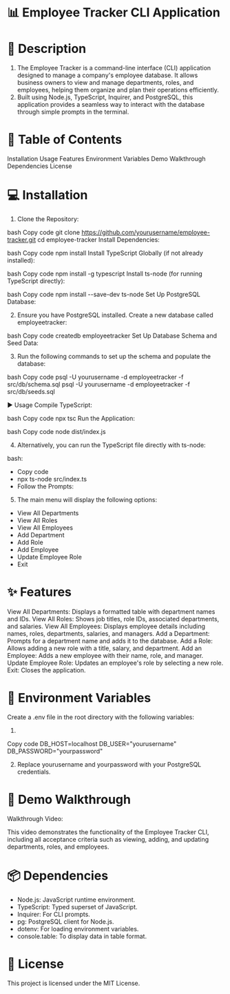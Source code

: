 # 📊 Employee Tracker CLI Application


# 📝 Description
1. The Employee Tracker is a command-line interface (CLI) application designed to manage a company's employee database. It allows business owners to view and manage departments, roles, and employees, helping them organize and plan their operations efficiently.
2. Built using Node.js, TypeScript, Inquirer, and PostgreSQL, this application provides a seamless way to interact with the database through simple prompts in the terminal.

# 🚀 Table of Contents
Installation
Usage
Features
Environment Variables
Demo Walkthrough
Dependencies
License

# 💻 Installation
1. Clone the Repository:

bash
Copy code
git clone https://github.com/yourusername/employee-tracker.git
cd employee-tracker
Install Dependencies:

bash
Copy code
npm install
Install TypeScript Globally (if not already installed):

bash
Copy code
npm install -g typescript
Install ts-node (for running TypeScript directly):

bash
Copy code
npm install --save-dev ts-node
Set Up PostgreSQL Database:

2. Ensure you have PostgreSQL installed. Create a new database called employeetracker:

bash
Copy code
createdb employeetracker
Set Up Database Schema and Seed Data:

3. Run the following commands to set up the schema and populate the database:

bash
Copy code
psql -U yourusername -d employeetracker -f src/db/schema.sql
psql -U yourusername -d employeetracker -f src/db/seeds.sql

▶️ Usage
Compile TypeScript:

bash
Copy code
npx tsc
Run the Application:

bash
Copy code
node dist/index.js

4. Alternatively, you can run the TypeScript file directly with ts-node:

bash: 
* Copy code
* npx ts-node src/index.ts
* Follow the Prompts:

5. The main menu will display the following options:

* View All Departments
* View All Roles
* View All Employees
* Add Department
* Add Role
* Add Employee
* Update Employee Role
* Exit


# ✨ Features
View All Departments: Displays a formatted table with department names and IDs.
View All Roles: Shows job titles, role IDs, associated departments, and salaries.
View All Employees: Displays employee details including names, roles, departments, salaries, and managers.
Add a Department: Prompts for a department name and adds it to the database.
Add a Role: Allows adding a new role with a title, salary, and department.
Add an Employee: Adds a new employee with their name, role, and manager.
Update Employee Role: Updates an employee's role by selecting a new role.
Exit: Closes the application.

# 🔐 Environment Variables
Create a .env file in the root directory with the following variables:

1. 
Copy code
DB_HOST=localhost
DB_USER="yourusername"
DB_PASSWORD="yourpassword"

2. Replace yourusername and yourpassword with your PostgreSQL credentials.

# 🎥 Demo Walkthrough
Walkthrough Video:



This video demonstrates the functionality of the Employee Tracker CLI, including all acceptance criteria such as viewing, adding, and updating departments, roles, and employees.


# 📦 Dependencies
* Node.js: JavaScript runtime environment.
* TypeScript: Typed superset of JavaScript.
* Inquirer: For CLI prompts.
* pg: PostgreSQL client for Node.js.
* dotenv: For loading environment variables.
* console.table: To display data in table format.


# 📝 License
This project is licensed under the MIT License.

